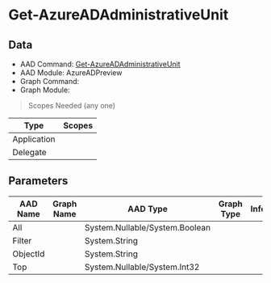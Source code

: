 # Get-AzureADAdministrativeUnit

## Data

+ AAD Command: [Get-AzureADAdministrativeUnit](https://docs.microsoft.com/en-us/powershell/module/AzureAD/Get-AzureADAdministrativeUnit?view=azureadps-2.0-preview)
+ AAD Module: AzureADPreview
+ Graph Command: 
+ Graph Module: 

> Scopes Needed (any one)

|Type|Scopes|
|---|---|
|Application||
|Delegate||

## Parameters

|AAD Name|Graph Name|AAD Type|Graph Type|Infos|
|---|---|---|---|---|
|All||System.Nullable/System.Boolean|||
|Filter||System.String|||
|ObjectId||System.String|||
|Top||System.Nullable/System.Int32|||

